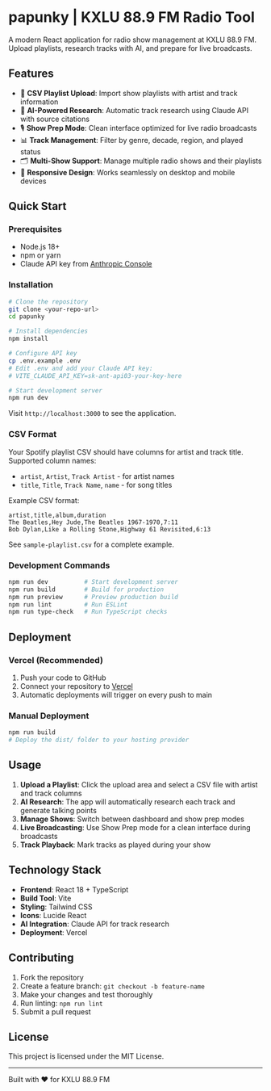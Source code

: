 # papunky | KXLU 88.9 FM Radio Tool

A modern React application for radio show management at KXLU 88.9 FM. Upload playlists, research tracks with AI, and prepare for live broadcasts.

## Features

- 📁 **CSV Playlist Upload**: Import show playlists with artist and track information
- 🤖 **AI-Powered Research**: Automatic track research using Claude API with source citations
- 🎙️ **Show Prep Mode**: Clean interface optimized for live radio broadcasts
- 📊 **Track Management**: Filter by genre, decade, region, and played status
- 🗂️ **Multi-Show Support**: Manage multiple radio shows and their playlists
- 📱 **Responsive Design**: Works seamlessly on desktop and mobile devices

## Quick Start

### Prerequisites
- Node.js 18+ 
- npm or yarn
- Claude API key from [Anthropic Console](https://console.anthropic.com/)

### Installation
```bash
# Clone the repository
git clone <your-repo-url>
cd papunky

# Install dependencies
npm install

# Configure API key
cp .env.example .env
# Edit .env and add your Claude API key:
# VITE_CLAUDE_API_KEY=sk-ant-api03-your-key-here

# Start development server
npm run dev
```

Visit `http://localhost:3000` to see the application.

### CSV Format
Your Spotify playlist CSV should have columns for artist and track title. Supported column names:
- `artist`, `Artist`, `Track Artist` - for artist names
- `title`, `Title`, `Track Name`, `name` - for song titles

Example CSV format:
```csv
artist,title,album,duration
The Beatles,Hey Jude,The Beatles 1967-1970,7:11
Bob Dylan,Like a Rolling Stone,Highway 61 Revisited,6:13
```

See `sample-playlist.csv` for a complete example.

### Development Commands
```bash
npm run dev          # Start development server
npm run build        # Build for production
npm run preview      # Preview production build
npm run lint         # Run ESLint
npm run type-check   # Run TypeScript checks
```

## Deployment

### Vercel (Recommended)
1. Push your code to GitHub
2. Connect your repository to [Vercel](https://vercel.com)
3. Automatic deployments will trigger on every push to main

### Manual Deployment
```bash
npm run build
# Deploy the dist/ folder to your hosting provider
```

## Usage

1. **Upload a Playlist**: Click the upload area and select a CSV file with artist and track columns
2. **AI Research**: The app will automatically research each track and generate talking points
3. **Manage Shows**: Switch between dashboard and show prep modes
4. **Live Broadcasting**: Use Show Prep mode for a clean interface during broadcasts
5. **Track Playback**: Mark tracks as played during your show

## Technology Stack

- **Frontend**: React 18 + TypeScript
- **Build Tool**: Vite
- **Styling**: Tailwind CSS
- **Icons**: Lucide React
- **AI Integration**: Claude API for track research
- **Deployment**: Vercel

## Contributing

1. Fork the repository
2. Create a feature branch: `git checkout -b feature-name`
3. Make your changes and test thoroughly
4. Run linting: `npm run lint`
5. Submit a pull request

## License

This project is licensed under the MIT License.

---

Built with ❤️ for KXLU 88.9 FM